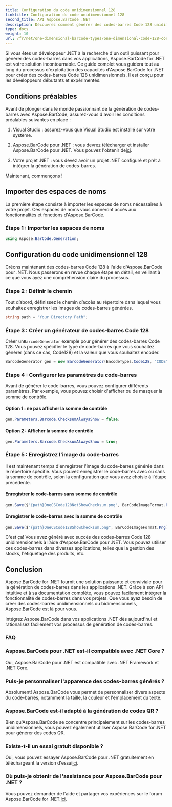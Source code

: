```yaml
---
title: Configuration du code unidimensionnel 128
linktitle: Configuration du code unidimensionnel 128
second_title: API Aspose.BarCode .NET
description: Découvrez comment générer des codes-barres Code 128 unidimensionnels dans .NET à l’aide d’Aspose.BarCode. Suivez notre guide étape par étape pour une intégration transparente des codes-barres.
type: docs
weight: 10
url: /fr/net/one-dimensional-barcode-types/one-dimensional-code-128-configuration/
---
```


Si vous êtes un développeur .NET à la recherche d'un outil puissant pour générer des codes-barres dans vos applications, Aspose.BarCode for .NET est votre solution incontournable. Ce guide complet vous guidera tout au long du processus d'exploitation des capacités d'Aspose.BarCode for .NET pour créer des codes-barres Code 128 unidimensionnels. Il est conçu pour les développeurs débutants et expérimentés. 

## Conditions préalables

Avant de plonger dans le monde passionnant de la génération de codes-barres avec Aspose.BarCode, assurez-vous d'avoir les conditions préalables suivantes en place :

1. Visual Studio : assurez-vous que Visual Studio est installé sur votre système.

2.  Aspose.BarCode pour .NET : vous devrez télécharger et installer Aspose.BarCode pour .NET. Vous pouvez l'obtenir de[ici](https://releases.aspose.com/barcode/net/).

3. Votre projet .NET : vous devez avoir un projet .NET configuré et prêt à intégrer la génération de codes-barres.

Maintenant, commençons !

## Importer des espaces de noms

La première étape consiste à importer les espaces de noms nécessaires à votre projet. Ces espaces de noms vous donneront accès aux fonctionnalités et fonctions d'Aspose.BarCode.

### Étape 1 : Importer les espaces de noms

```csharp
using Aspose.BarCode.Generation;
```

## Configuration du code unidimensionnel 128

Créons maintenant des codes-barres Code 128 à l'aide d'Aspose.BarCode pour .NET. Nous passerons en revue chaque étape en détail, en veillant à ce que vous ayez une compréhension claire du processus.

### Étape 2 : Définir le chemin

Tout d’abord, définissez le chemin d’accès au répertoire dans lequel vous souhaitez enregistrer les images de codes-barres générées.

```csharp
string path = "Your Directory Path";
```

### Étape 3 : Créer un générateur de codes-barres Code 128

 Créer un`BarcodeGenerator` exemple pour générer des codes-barres Code 128. Vous pouvez spécifier le type de code-barres que vous souhaitez générer (dans ce cas, Code128) et la valeur que vous souhaitez encoder.

```csharp
BarcodeGenerator gen = new BarcodeGenerator(EncodeTypes.Code128, "CODE");
```

### Étape 4 : Configurer les paramètres du code-barres

Avant de générer le code-barres, vous pouvez configurer différents paramètres. Par exemple, vous pouvez choisir d'afficher ou de masquer la somme de contrôle.

#### Option 1 : ne pas afficher la somme de contrôle

```csharp
gen.Parameters.Barcode.ChecksumAlwaysShow = false;
```

#### Option 2 : Afficher la somme de contrôle

```csharp
gen.Parameters.Barcode.ChecksumAlwaysShow = true;
```

### Étape 5 : Enregistrez l'image du code-barres

Il est maintenant temps d'enregistrer l'image du code-barres générée dans le répertoire spécifié. Vous pouvez enregistrer le code-barres avec ou sans la somme de contrôle, selon la configuration que vous avez choisie à l'étape précédente.

#### Enregistrer le code-barres sans somme de contrôle

```csharp
gen.Save($"{path}OneCSCode128NotShowChecksum.png", BarCodeImageFormat.Png);
```

#### Enregistrer le code-barres avec la somme de contrôle

```csharp
gen.Save($"{path}OneCSCode128ShowChecksum.png", BarCodeImageFormat.Png);
```

C'est ça! Vous avez généré avec succès des codes-barres Code 128 unidimensionnels à l’aide d’Aspose.BarCode pour .NET. Vous pouvez utiliser ces codes-barres dans diverses applications, telles que la gestion des stocks, l'étiquetage des produits, etc.

## Conclusion

Aspose.BarCode for .NET fournit une solution puissante et conviviale pour la génération de codes-barres dans les applications .NET. Grâce à son API intuitive et à sa documentation complète, vous pouvez facilement intégrer la fonctionnalité de codes-barres dans vos projets. Que vous ayez besoin de créer des codes-barres unidimensionnels ou bidimensionnels, Aspose.BarCode est là pour vous.

Intégrez Aspose.BarCode dans vos applications .NET dès aujourd'hui et rationalisez facilement vos processus de génération de codes-barres.

### FAQ

### Aspose.BarCode pour .NET est-il compatible avec .NET Core ?
Oui, Aspose.BarCode pour .NET est compatible avec .NET Framework et .NET Core.

### Puis-je personnaliser l'apparence des codes-barres générés ?
Absolument! Aspose.BarCode vous permet de personnaliser divers aspects du code-barres, notamment la taille, la couleur et l'emplacement du texte.

### Aspose.BarCode est-il adapté à la génération de codes QR ?
Bien qu'Aspose.BarCode se concentre principalement sur les codes-barres unidimensionnels, vous pouvez également utiliser Aspose.BarCode for .NET pour générer des codes QR.

### Existe-t-il un essai gratuit disponible ?
 Oui, vous pouvez essayer Aspose.BarCode pour .NET gratuitement en téléchargeant la version d'essai[ici](https://releases.aspose.com/).

### Où puis-je obtenir de l'assistance pour Aspose.BarCode pour .NET ?
 Vous pouvez demander de l'aide et partager vos expériences sur le forum Aspose.BarCode for .NET.[ici](https://forum.aspose.com/c/barcode/13).
